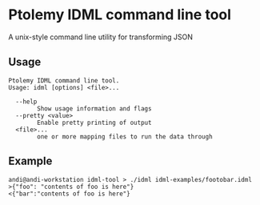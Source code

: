 # Ptolemy IDML command line tool

A unix-style command line utility for transforming JSON

## Usage

```
Ptolemy IDML command line tool.
Usage: idml [options] <file>...

  --help
        Show usage information and flags
  --pretty <value>
        Enable pretty printing of output
  <file>...
        one or more mapping files to run the data through
```

## Example

```
andi@andi-workstation idml-tool > ./idml idml-examples/footobar.idml
>{"foo": "contents of foo is here"}
<{"bar":"contents of foo is here"}
```

